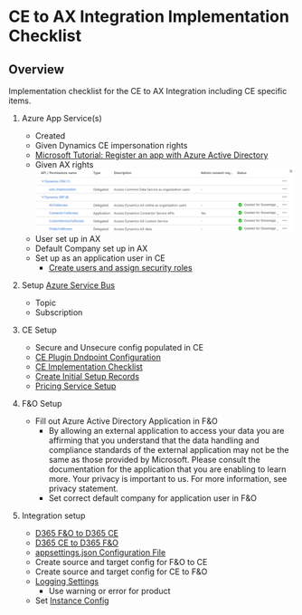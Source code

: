 ﻿
# CE to AX Integration Implementation Checklist

## Overview
Implementation checklist for the CE to AX Integration including CE specific items. 

1. Azure App Service(s)
    * Created
    * Given Dynamics CE impersonation rights 
    * [Microsoft Tutorial: Register an app with Azure Active Directory](https://docs.microsoft.com/en-us/powerapps/developer/common-data-service/walkthrough-register-app-azure-active-directory)
    * Given AX rights
   ![IntegrationAXrights](./assets/images/IntegrationAXrights.png)
    * User set up in AX
    * Default Company set up in AX
    * Set up as an application user in CE
      - [Create users and assign security roles](https://docs.microsoft.com/en-us/power-platform/admin/create-users-assign-online-security-roles#create-an-application-user)
2. Setup [Azure Service Bus](https://docs.microsoft.com/en-us/azure/service-bus-messaging/service-bus-messaging-overview)
    - Topic
    - Subscription
3. CE Setup
    - Secure and Unsecure config populated in CE
    - [CE Plugin Dndpoint Configuration](CE_Plugin_Endpoint_Configuration.md)
    - [CE Implementation Checklist](CE_Implementation_Checklist.md)
    - [Create Initial Setup Records](CE_Setup_Records.md)
    - [Pricing Service Setup](Pricing_Service_Setup.md)

4. F&O Setup
    - Fill out Azure Active Directory Application in F&O
      - By allowing an external application to access your data you are affirming that you understand that the data handling and compliance standards of the external application may not be the same as those provided by Microsoft. Please consult the documentation for the application that you are enabling to learn more. Your privacy is important to us. For more information, see privacy statement.
      - Set correct default company for application user in F&O

5. Integration setup
    - [D365 F&O to D365 CE](D365-F&O-to-D365-CE.md)
    - [D365 CE to D365 F&O](D365-CE-to-D365-F&O.md)
    - [appsettings.json Configuration File](appsettings.json.md)
    - Create source and target config for F&O to CE
    - Create source and target config for CE to F&O
    - [Logging Settings](Logging.md)
       - Use warning or error for product
    - Set [Instance Config](InstanceConfig.md)
